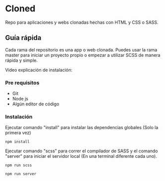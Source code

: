 # Cloned

Repo para aplicaciones y webs clonadas hechas con HTML y CSS o SASS.

## Guía rápida

Cada rama del repositorio es una app o web clonada. Puedes usar la rama master para iniciar un proyecto propio o empezar a utilizar SCSS de manera rápida y simple.

Video explicación de instalación:  

### Pre requisitos

- Git
- Node js
- Algún editor de código

### Instalación

Ejecutar comando "install" para instalar las dependencias globales (Solo la primera vez)

    npm install

Ejecutar comando "scss" para correr el compilador de SASS y el comando "server" para iniciar el servidor local (En una terminal diferente cada uno).

    npm run scss

<!--  -->

    npm run server
